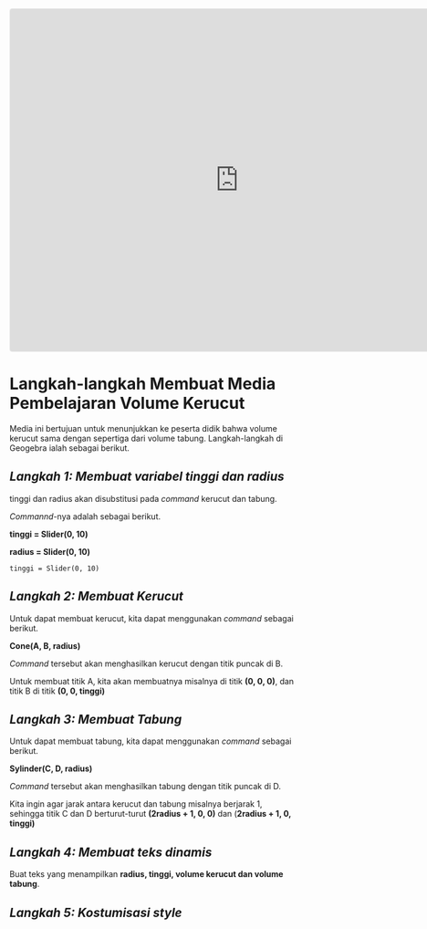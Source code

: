 <iframe src="https://www.geogebra.org/classic/mr4nh259?embed" width="800" height="600" allowfullscreen style="border: 1px solid #e4e4e4;border-radius: 4px;" frameborder="0"></iframe>

# Langkah-langkah Membuat Media Pembelajaran Volume Kerucut

Media ini bertujuan untuk menunjukkan ke peserta didik bahwa volume kerucut sama dengan sepertiga dari volume tabung. Langkah-langkah di Geogebra ialah sebagai berikut.

## *Langkah 1: Membuat variabel tinggi dan radius*

tinggi dan radius akan disubstitusi pada *command* kerucut dan tabung.

*Commannd*-nya adalah sebagai berikut.

**tinggi = Slider(0, 10)**

**radius = Slider(0, 10)**

```
tinggi = Slider(0, 10)
```



## *Langkah 2: Membuat Kerucut*

Untuk dapat membuat kerucut, kita dapat menggunakan *command*  sebagai berikut.

**Cone(A, B, radius)**

*Command* tersebut akan menghasilkan kerucut dengan titik puncak di B.

Untuk membuat titik A, kita akan membuatnya misalnya di titik **(0, 0, 0)**, dan titik B di titik **(0, 0, tinggi)**



## *Langkah 3: Membuat Tabung*

Untuk dapat membuat tabung, kita dapat menggunakan *command* sebagai berikut.

**Sylinder(C, D, radius)**

*Command* tersebut akan menghasilkan tabung dengan titik puncak di D.

Kita ingin agar jarak antara kerucut dan tabung misalnya berjarak 1, sehingga titik C dan D berturut-turut **(2radius + 1, 0, 0)** dan (**2radius + 1, 0, tinggi)**



## *Langkah 4: Membuat teks dinamis*

Buat teks yang menampilkan **radius, tinggi, volume kerucut dan volume tabung**.



## *Langkah 5: Kostumisasi style*





